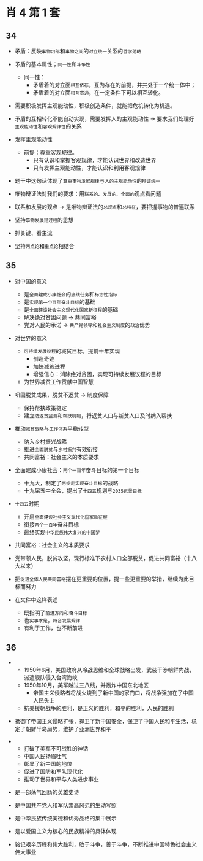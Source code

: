 # 肖 4 第 1 套

## 34

- 矛盾：反映`事物内部`和`事物之间`的`对立统一`关系的`哲学范畴`
- 矛盾的基本属性；`同一性`和`斗争性`
  - 同一性：
    - 矛盾着的对立面`相互依存`，互为存在的前提，并共处于一个统一体中；
    - 矛盾着的对立面`相互贯通`，在一定条件下可以相互转化。
- 需要积极发挥主观能动性，积极创造条件，就能把危机转化为机遇。

- 矛盾的互相转化不能自动实现，需要发挥人的主观能动性 -> 要求我们处理好`主观能动性`和`客观规律性`的关系
- 发挥主观能动性
  - 前提：尊重客观规律。
    - 只有认识和掌握客观规律，才能认识世界和改造世界
    - 只有发挥主观能动性，才能认识和利用客观规律
- 题干中这句话体现了`尊重事物发展规律`与`人的主观能动性`的`辩证统一`

- 唯物辩证法对我们的要求：用`联系的、发展的、全面的`观点看问题
- 联系和发展的观点 -> 是唯物辩证法的`总观点`和`总特征`，要把握事物的普遍联系
- 坚持`事物发展是过程`的思想
- 抓关键、看主流
- 坚持`两点论`和`重点论`相结合

## 35

- 对中国的意义
  - 是`全面建成小康社会`的`底线任务`和`标志性指标`
  - 是`实现第一个百年奋斗目标`的基础
  - 是`全面建设社会主义现代化国家新征程`的基础
  - 解决绝对贫困问题 -> 共同富裕
  - 党对人民的承诺 -> `共产党领导`和`社会主义制度`的`政治`优势
- 对世界的意义
  - `可持续发展议程`的减贫目标，提前十年实现
    - 创造奇迹
    - 加快减贫进程
    - 增强信心：消除绝对贫困，实现可持续发展议程的目标
  - 为世界减贫工作贡献中国智慧

- 巩固脱贫成果，脱贫不返贫 -> 制度保障
  - 保持帮扶政策稳定
  - 建立`防返贫监测`和`帮扶机制`，将返贫人口与新贫人口及时纳入帮扶
- 推动`减贫战略`与`工作体系`平稳转型
  - 纳入乡村振兴战略
  - 推进`全面脱贫`与`乡村振兴`有效衔接
  - 共同富裕：社会主义的本质要求
- 全面建成小康社会：`两个一百年`奋斗目标的第一个目标
  - 十九大，制定了`两步走实现奋斗目标`的战略
  - 十九届五中全会，提出了`十四五`规划与`2035远景目标`
- `十四五`时期
  - 开启`全面建设社会主义现代化国家新征程`
  - 衔接`两个一百年`奋斗目标
  - 最终实现`中华民族伟大复兴的中国梦`

- 共同富裕：社会主义的本质要求
- 党带领人民，脱贫攻坚，现行标准下农村人口全部脱贫，促进共同富裕（十八大以来）
- 把`促进全体人民共同富裕`摆在更重要的位置，提一些更重要的举措，继续为此目标而努力
- 在文件中这样表述
  - 既指明了`前进方向`和`奋斗目标`
  - 也`实事求是`，`符合发展规律`
  - 有利于工作，也不断前进

## 36

-
  - 1950年6月，美国政府从冷战思维和全球战略出发，武装干涉朝鲜内战，派遣舰队侵入台湾海峡
  - 1950年10月，美军越过三八线，并轰炸中国东北地区
    - 帝国主义侵略者将战火烧到了新中国的家门口，将战争强加在了中国人民头上
  - 抗美援朝战争的胜利，是正义的胜利，和平的胜利，人民的胜利

- 抵御了帝国主义侵略扩张，捍卫了新中国安全，保卫了中国人民和平生活，稳定了朝鲜半岛局势，维护了亚洲世界和平
-
  - 打破了美军不可战胜的神话
  - 中国人民扬眉吐气
  - 彰显了新中国的地位
  - 促进了国防和军队现代化
  - 推动了世界和平与人类进步事业

- 是一部荡气回肠的英雄史诗
- 是中国共产党人和军队崇高风范的生动写照
- 是中华民族传统美德和优秀品格的集中展示
- 是以爱国主义为核心的民族精神的具体体现
- 铭记艰辛历程和伟大胜利，敢于斗争，善于斗争，不断推进中国特色社会主义伟大事业

